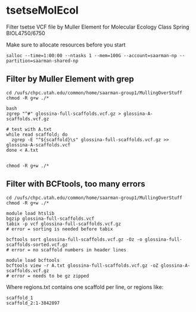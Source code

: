# tsetseMolEcol
Filter tsetse VCF file by Muller Element for Molecular Ecology Class Spring BIOL4750/6750

Make sure to allocate resources before you start
```
salloc --time=1:00:00 --ntasks 1 --mem=100G --account=saarman-np --partition=saarman-shared-np
```

## Filter by Muller Element with grep
```
cd /uufs/chpc.utah.edu/common/home/saarman-group1/MullingOverStuff
chmod -R g+w ./*

bash
zgrep "^#" glossina-full-scaffolds.vcf.gz > glossina-A-scaffolds.vcf.gz

# test with A.txt
while read scaffold; do
  zgrep -E "^${scaffold}\s" glossina-full-scaffolds.vcf.gz >> glossina-A-scaffolds.vcf
done < A.txt


chmod -R g+w ./*
```


## Filter with BCFtools, too many errors 
```
cd /uufs/chpc.utah.edu/common/home/saarman-group1/MullingOverStuff
chmod -R g+w ./*

module load htslib
bgzip glossina-full-scaffolds.vcf
tabix -p vcf glossina-full-scaffolds.vcf.gz
# error = sorting is needed before tabix

bcftools sort glossina-full-scaffolds.vcf.gz -Oz -o glossina-full-scaffolds-sorted.vcf.gz
# error = no scaffold numbers in header lines

module load bcftools
bcftools view -r A.txt glossina-full-scaffolds.vcf.gz -oZ glossina-A-scaffolds.vcf.gz
# error = needs to be gz zipped
```
Where regions.txt contains one scaffold per line, or regions like:
```
scaffold_1
scaffold_2:1-3842897
```



